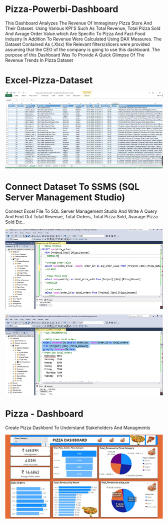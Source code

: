 # Pizza-Powerbi-Dashboard
This Dashboard Analyzes The Revenue Of Immaginary Pizza Store And Their Dataset. Using Various KPI'S Such As Total Revenue, Total Pizza Sold And Avrage Order Value.which Are Specific To Pizza And Fast-Food Industry In Addition To Revenue Were Calculated Using DAX Measures.
The Dataset Contained As (.Xlsx) file  Relevant filters/slicers were provided assuming that the CEO of the company is going to use this dashboard. The purpose of this Dashboard Was To Provide A Quick Glimpse Of The Revenue Trends In Pizza Dataset

# Excel-Pizza-Dataset
 ![Image Alt](https://github.com/SiddharthMeshram358/Pizza-Powerbi-Dashboard/blob/main/Excel%20pizza%20dataset%20jpj.jpg) 


# Connect Dataset To  SSMS (SQL Server Management Studio)
Connect Excel File To SQL Server Management Studio And Write A Query And Find Out Total Revenue, Total Orders, Total Pizza Sold, Avarage Pizza Sold Etc..

 ![Image Alt](https://github.com/SiddharthMeshram358/Pizza-Powerbi-Dashboard/blob/main/Pizza%20Dataset%20ssmis1.jpg) 


 ![Image Alt](https://github.com/SiddharthMeshram358/Pizza-Powerbi-Dashboard/blob/main/Pizza%20ssmis2.jpg) 
 



 # Pizza - Dashboard
 Create Pizza Dashbord To Understand Stakeholders And Managments
 
 ![Image Alt](https://github.com/SiddharthMeshram358/Pizza-Powerbi-Dashboard/blob/main/Pizza%20Dashbord%20jpj.jpg) 

